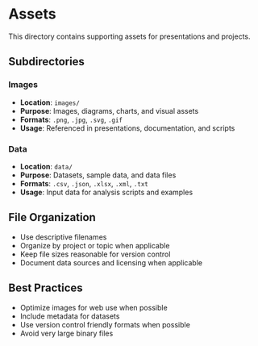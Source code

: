 # Assets

This directory contains supporting assets for presentations and projects.

## Subdirectories

### Images
- **Location**: `images/`
- **Purpose**: Images, diagrams, charts, and visual assets
- **Formats**: `.png`, `.jpg`, `.svg`, `.gif`
- **Usage**: Referenced in presentations, documentation, and scripts

### Data
- **Location**: `data/`
- **Purpose**: Datasets, sample data, and data files
- **Formats**: `.csv`, `.json`, `.xlsx`, `.xml`, `.txt`
- **Usage**: Input data for analysis scripts and examples

## File Organization

- Use descriptive filenames
- Organize by project or topic when applicable
- Keep file sizes reasonable for version control
- Document data sources and licensing when applicable

## Best Practices

- Optimize images for web use when possible
- Include metadata for datasets
- Use version control friendly formats when possible
- Avoid very large binary files